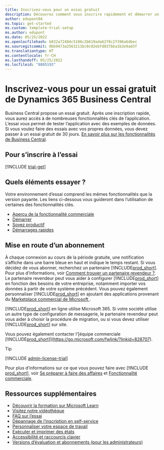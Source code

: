 ```yaml
---
title: Inscrivez-vous pour un essai gratuit
description: Découvrez comment vous inscrire rapidement et démarrer un essai gratuit de Dynamics 365 Business Central. Explorez l’application avec des visites et des vidéos, et trouvez plus de ressources d’apprentissage.
author: edupont04
ms.topic: get-started
ms.custom: template-trial-setup
ms.author: edupont
ms.date: 05/25/2022
ms.openlocfilehash: b832a72484c5186c2b619ada6278c2f396a6dbec
ms.sourcegitcommit: 0bb9473a2563211bc0c02ebfd837bba1b2e9ad3f
ms.translationtype: HT
ms.contentlocale: fr-CH
ms.lasthandoff: 05/25/2022
ms.locfileid: "8805193"
---
```

# <a name="sign-up-for-a-free-dynamics-365-business-central-trial"></a>Inscrivez-vous pour un essai gratuit de Dynamics 365 Business Central

Business Central propose un essai gratuit. Après une inscription rapide, vous aurez accès à de nombreuses fonctionnalités clés de l’application. L’essai vous permet de tester l’application avec des exemples de données. Si vous voulez faire des essais avec vos propres données, vous devez passer à un essai gratuit de 30 jours. [En savoir plus sur les fonctionnalités de Business Central](across-business-functionality.md).  

## <a name="to-sign-up-for-the-trial"></a>Pour s’inscrire à l’essai

[!INCLUDE [trial-get](includes/trial-get.md)]

## <a name="what-to-try"></a>Quels éléments essayer ?

Votre environnement d’essai comprend les mêmes fonctionnalités que la version payante. Les liens ci-dessous vous guideront dans l’utilisation de certaines des fonctionnalités clés.

- [Aperçu de la fonctionnalité commerciale](across-business-functionality.md)  
- [Démarrer](ui-get-ready-business.md#get-started)  
- [Soyez productif](ui-work-product.md)  
- [Démarrages rapides](quick-start-business-central.md)  

## <a name="get-started-with-a-subscription"></a>Mise en route d’un abonnement

À chaque connexion au cours de la période gratuite, une notification s’affiche dans une barre bleue en haut et indique le temps restant. Si vous décidez de vous abonner, recherchez un partenaire [!INCLUDE[prod_short](includes/prod_short.md)]. Pour plus d’informations, voir [Comment trouver un partenaire revendeur ?](/dynamics365/business-central/across-faq#findpartner). Le partenaire revendeur peut vous aider à configurer [!INCLUDE[prod_short](includes/prod_short.md)] en fonction des besoins de votre entreprise, notamment importer vos données à partir de votre système précédent. Vous pouvez également personnaliser [!INCLUDE[prod_short](includes/prod_short.md)] en ajoutant des applications provenant du [Marketplace commercial de Microsoft ](https://go.microsoft.com/fwlink/?linkid=2081646).  

[!INCLUDE[prod_short](includes/prod_short.md)] en ligne utilise Microsoft 365. Si votre société utilise un autre type de configuration de messagerie, le partenaire revendeur peut vous aider à choisir la procédure de migration, ou si vous devez utiliser [!INCLUDE[prod_short](includes/prod_short.md)] sur site.  

Vous pouvez également contacter l’[équipe commerciale [!INCLUDE[prod_short](includes/prod_short.md)]](https://go.microsoft.com/fwlink/?linkid=828707).  

> [!TIP]
> [!INCLUDE [admin-license-trial](includes/admin-license-trial.md)]

Pour plus d’informations sur ce que vous pouvez faire avec [!INCLUDE [prod_short](includes/prod_short.md)], voir [Se préparer à faire des affaires](ui-get-ready-business.md) et [Fonctionnalité commerciale](across-business-functionality.md).  

## <a name="additional-resources"></a>Ressources supplémentaires

- [Découvrir la formation sur Microsoft Learn](/learn/dynamics365/business-central?WT.mc_id=dyn365bc_landingpage-docs)  
- [Visitez notre vidéothèque](across-videos.md)  
- [FAQ sur l’essai](trial-faq.md)  
- [Dépannage de l’inscription en self-service](ui-troubleshoot-self-signup.md)  
- [Personnaliser votre espace de travail](ui-personalization-user.md)  
- [Exécuter et imprimer des états](ui-work-report.md)  
- [Accessibilité et raccourcis clavier](ui-accessibility.md)  
- [Versions d’évaluation et abonnements (pour les administrateurs)](/dynamics365/business-central/dev-itpro/administration/trials-subscriptions)  
